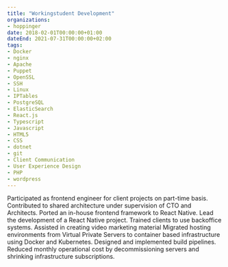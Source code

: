 ```yaml
---
title: "Workingstudent Development"
organizations:
- hoppinger
date: 2018-02-01T00:00:00+01:00
dateEnd: 2021-07-31T00:00:00+02:00
tags:
- Docker
- nginx
- Apache
- Puppet
- OpenSSL
- SSH
- Linux
- IPTables
- PostgreSQL
- ElasticSearch
- React.js
- Typescript
- Javascript
- HTML5
- CSS
- dotnet
- git
- Client Communication
- User Experience Design
- PHP
- wordpress
---
```


Participated as frontend engineer for client projects on part-time basis. Contributed to shared architecture under supervision of CTO and Architects. Ported an in-house frontend framework to React Native. Lead the development of a React Native project. Trained clients to use backoffice systems. Assisted in creating video marketing material Migrated hosting environments from Virtual Private Servers to container based infrastructure using Docker and Kubernetes. Designed and implemented build pipelines. Reduced monthly operational cost by decommissioning servers and shrinking infrastructure subscriptions.
